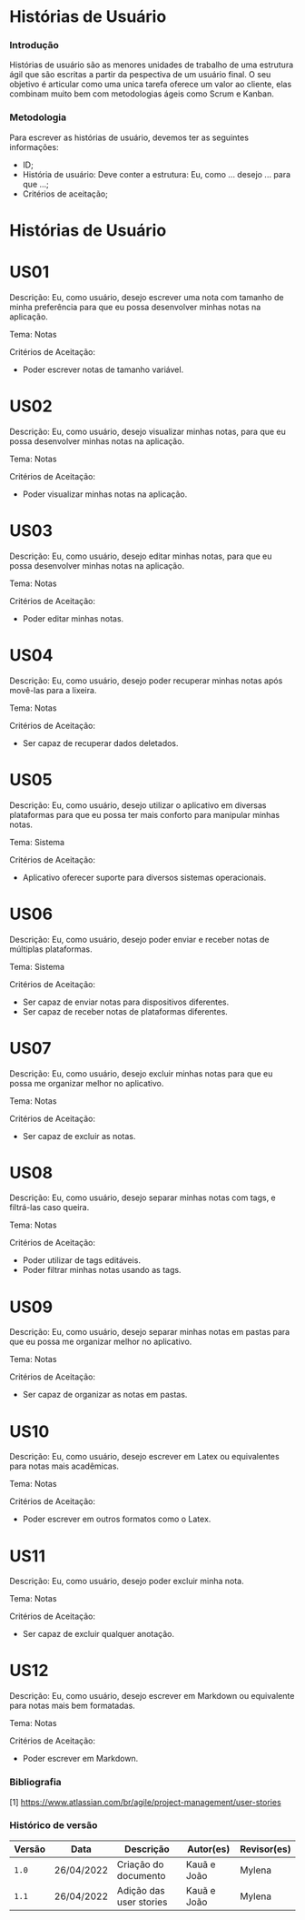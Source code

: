 # Histórias de Usuário

### Introdução
Histórias de usuário são as menores unidades de trabalho de uma estrutura ágil que são escritas a partir da pespectiva de um usuário final. O seu objetivo é articular como uma unica tarefa oferece um valor ao cliente, elas combinam muito bem com metodologias ágeis como Scrum e Kanban.
### Metodologia 
Para escrever as histórias de usuário, devemos ter as seguintes informações:
- ID;
- História de usuário: Deve conter a estrutura: Eu, como ... desejo ... para que ...;
- Critérios de aceitação;

# Histórias de Usuário
# US01

Descrição: Eu, como usuário, desejo escrever uma nota com tamanho de minha preferência para que eu possa desenvolver minhas notas na aplicação.

Tema: Notas

Critérios de Aceitação:

- Poder escrever notas de tamanho variável.

# US02

Descrição: Eu, como usuário, desejo visualizar minhas notas, para que eu possa desenvolver minhas notas na aplicação.

Tema: Notas

Critérios de Aceitação:

- Poder visualizar minhas notas na aplicação.

# US03

Descrição: Eu, como usuário, desejo editar minhas notas, para que eu possa desenvolver minhas notas na aplicação.

Tema: Notas

Critérios de Aceitação:

- Poder editar minhas notas.

# US04

Descrição: Eu, como usuário, desejo poder recuperar minhas notas após movê-las para a lixeira.

Tema: Notas

Critérios de Aceitação:

- Ser capaz de recuperar dados deletados.





# US05

Descrição: Eu, como usuário, desejo utilizar o aplicativo em diversas plataformas para que eu possa ter mais conforto para manipular minhas notas.

Tema: Sistema

Critérios de Aceitação:

- Aplicativo oferecer suporte para diversos sistemas operacionais.

# US06

Descrição: Eu, como usuário, desejo poder enviar e receber notas de múltiplas plataformas.

Tema: Sistema

Critérios de Aceitação:

- Ser capaz de enviar notas para dispositivos diferentes.
- Ser capaz de receber notas de plataformas diferentes.

# US07

Descrição: Eu, como usuário, desejo excluir minhas notas para que eu possa me organizar melhor no aplicativo.

Tema: Notas

Critérios de Aceitação:

- Ser capaz de excluir as notas.


# US08

Descrição: Eu, como usuário, desejo separar minhas notas com tags, e filtrá-las caso queira.

Tema: Notas

Critérios de Aceitação:

- Poder utilizar de tags editáveis.
- Poder filtrar minhas notas usando as tags.







# US09

Descrição: Eu, como usuário, desejo separar minhas notas em pastas para que eu possa me organizar melhor no aplicativo.

Tema: Notas

Critérios de Aceitação:

- Ser capaz de organizar as notas em pastas.


# US10

Descrição: Eu, como usuário, desejo escrever em Latex ou equivalentes para notas mais acadêmicas.

Tema: Notas

Critérios de Aceitação:

- Poder escrever em outros formatos como o Latex.

# US11

Descrição: Eu, como usuário, desejo poder excluir minha nota.

Tema: Notas

Critérios de Aceitação:

- Ser capaz de excluir qualquer anotação.

# US12

Descrição: Eu, como usuário, desejo escrever em Markdown ou equivalente para notas mais bem formatadas.

Tema: Notas

Critérios de Aceitação:

- Poder escrever em Markdown.







### Bibliografia
[1] https://www.atlassian.com/br/agile/project-management/user-stories </br>

### Histórico de versão
| Versão | Data | Descrição| Autor(es)| Revisor(es)
|--|--|--|--|--|
| `1.0` |26/04/2022|Criação do documento| Kauã e João | Mylena
|`1.1` |26/04/2022|Adição das user stories| Kauã e João | Mylena
